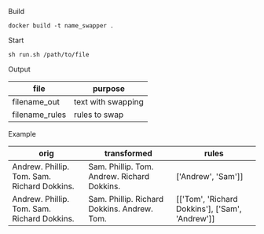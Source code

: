 

Build

```docker build -t name_swapper . ```

Start

```sh run.sh /path/to/file```

Output

| file | purpose |
| --- | --- |
|filename_out | text with swapping |
|filename_rules | rules to swap|

Example

| orig | transformed | rules |
| --- | --- | --- |
| Andrew. Phillip. Tom. Sam. Richard Dokkins. | Sam. Phillip. Tom. Andrew. Richard Dokkins. | ['Andrew', 'Sam']]
| Andrew. Phillip. Tom. Sam. Richard Dokkins. | Sam. Phillip. Richard Dokkins. Andrew. Tom. | [['Tom', 'Richard Dokkins'], ['Sam', 'Andrew']] |